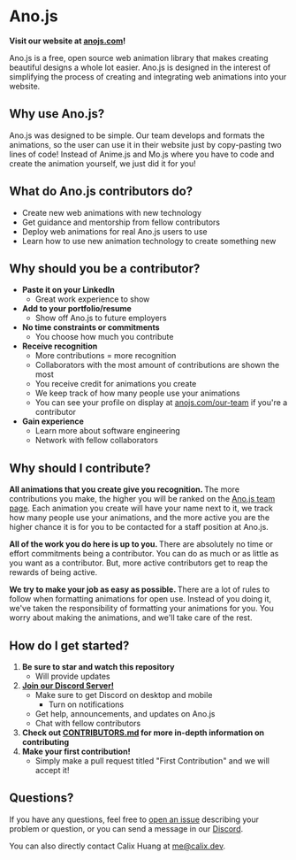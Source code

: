 # Ano.js

<b> Visit our website at [anojs.com](https://anojs.com)! </b>

Ano.js is a free, open source web animation library that makes creating beautiful designs a whole lot easier. Ano.js is designed in the interest of simplifying the process of creating and integrating web animations into your website. 

## Why use Ano.js?
Ano.js was designed to be simple. Our team develops and formats the animations, so the user can use it in their website just by copy-pasting two lines of code! Instead of Anime.js and Mo.js where you have to code and create the animation yourself, we just did it for you!

## What do Ano.js contributors do?
- Create new web animations with new technology
- Get guidance and mentorship from fellow contributors
- Deploy web animations for real Ano.js users to use
- Learn how to use new animation technology to create something new

## Why should you be a contributor?
- <b> Paste it on your LinkedIn </b>
  - Great work experience to show
- <b> Add to your portfolio/resume </b>
  - Show off Ano.js to future employers
- <b> No time constraints or commitments </b>
  - You choose how much you contribute
- <b> Receive recognition </b>
  - More contributions = more recognition
  - Collaborators with the most amount of contributions are shown the most
  - You receive credit for animations you create
  - We keep track of how many people use your animations
  - You can see your profile on display at [anojs.com/our-team](https://anojs.com/our-team) if you're a contributor
- <b> Gain experience </b>
  - Learn more about software engineering
  - Network with fellow collaborators

## Why should I contribute?
<b> All animations that you create give you recognition. </b> The more contributions you make, the higher you will be ranked on the [Ano.js team page](https://anojs.com/our-team). Each animation you create will have your name next to it, we track how many people use your animations, and the more active you are the higher chance it is for you to be contacted for a staff position at Ano.js.

<b> All of the work you do here is up to you. </b> There are absolutely no time or effort commitments being a contributor. You can do as much or as little as you want as a contributor. But, more active contributors get to reap the rewards of being active.

<b> We try to make your job as easy as possible. </b> There are a lot of rules to follow when formatting animations for open use. Instead of you doing it, we've taken the responsibility of formatting your animations for you. You worry about making the animations, and we'll take care of the rest.

## How do I get started?
1. <b> Be sure to star and watch this repository </b>
    - Will provide updates
2. <b> [Join our Discord Server!](https://discord.gg/xkdRm7E)  </b>
    - Make sure to get Discord on desktop and mobile
      - Turn on notifications
    - Get help, announcements, and updates on Ano.js
    - Chat with fellow contributors 
3. <b> Check out [CONTRIBUTORS.md](CONTRIBUTORS.md) for more in-depth information on contributing </b>
4. <b> Make your first contribution! </b>
    - Simply make a pull request titled "First Contribution" and we will accept it!
  

## Questions?
If you have any questions, feel free to [open an issue](https://github.com/ano-js/anojs/issues) describing your problem or question, or you can send a message in our [Discord](https://discord.gg/xkdRm7E).

You can also directly contact Calix Huang at me@calix.dev.
